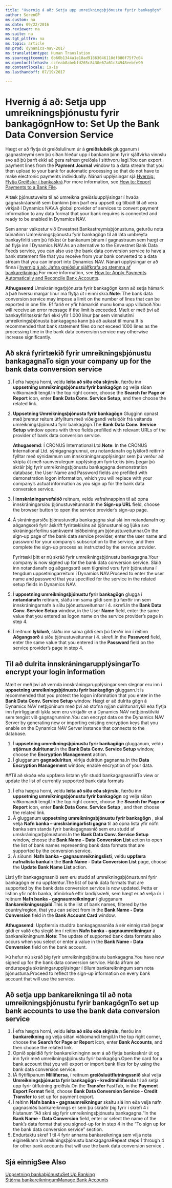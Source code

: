 ```yaml
---
title: "Hvernig á að: Setja upp umreikningsþjónustu fyrir bankagögn"
author: SorenGP
ms.custom: na
ms.date: 09/22/2016
ms.reviewer: na
ms.suite: na
ms.tgt_pltfrm: na
ms.topic: article
ms.prod: dynamics-nav-2017
ms.translationtype: Human Translation
ms.sourcegitcommit: 6b60b1344a1e18ad91863046110df880f75f7c04
ms.openlocfilehash: ccfeab8abebfd265c8430e67a61c34948eebfe90
ms.contentlocale: is-is
ms.lasthandoff: 07/19/2017

---
```


# <a name="how-to-set-up-the-bank-data-conversion-service"></a><span data-ttu-id="39ab7-102">Hvernig á að: Setja upp umreikningsþjónustu fyrir bankagögn</span><span class="sxs-lookup"><span data-stu-id="39ab7-102">How to: Set Up the Bank Data Conversion Service</span></span>
<span data-ttu-id="39ab7-103">Hægt er að flytja út greiðslulínum úr á **greiðslubók** glugganum í gagnastreymi sem þú síðan hleður upp í bankann þinn fyrir sjálfvirka vinnslu svo að þú þarft ekki að gera rafræn greiðsla í sitthvoru lagi.</span><span class="sxs-lookup"><span data-stu-id="39ab7-103">You can export payment lines from the **Payment Journal** window to a data stream that you then upload to your bank for automatic processing so that do not have to make electronic payments individually.</span></span> <span data-ttu-id="39ab7-104">Nánari upplýsingar sjá [Hvernig: Flytja Greiðslur í bankaskrá](payables-how-export-payments-bank-file.md).</span><span class="sxs-lookup"><span data-stu-id="39ab7-104">For more information, see [How to: Export Payments to a Bank File](payables-how-export-payments-bank-file.md).</span></span>

<span data-ttu-id="39ab7-105">Altæk þjónustuveita til að umreikna greiðsluupplýsingar í hvaða gagnaskráarsnið sem bankinn þinn þarf eru uppsett og tilbúið til að vera virkjað í Dynamics NAV.</span><span class="sxs-lookup"><span data-stu-id="39ab7-105">A global provider of services to convert payment information to any data format that your bank requires is connected and ready to be enabled in Dynamics NAV.</span></span>

<span data-ttu-id="39ab7-106">Sem annar valkostur við Envestnet Bankastreymisþjónustuna, geturðu nota búnaðinn Umreikningsþjónustu fyrir bankagögn til að láta umbreyta bankayfirliti sem þú fékkst úr bankanum þínum í gagnastraum sem hægt er að flyja inn í Dynamics NAV.</span><span class="sxs-lookup"><span data-stu-id="39ab7-106">As an alternative to the Envestnet Bank Data Feeds service, you can also use the bank data conversion service to have a bank statement file that you receive from your bank converted to a data stream that you can import into Dynamics NAV.</span></span> <span data-ttu-id="39ab7-107">Nánari upplýsingar er að finna í [hvernig á að: Jafna greiðslur sjálfkrafa og stemma af bankareikninga](receivables-apply-payments-auto-reconcile-bank-accounts.md).</span><span class="sxs-lookup"><span data-stu-id="39ab7-107">For more information, see [How to: Apply Payments Automatically and Reconcile Bank Accounts](receivables-apply-payments-auto-reconcile-bank-accounts.md).</span></span>

<span data-ttu-id="39ab7-108">**Athugasemd** Umskráningarþjónusta fyrir bankagögn kann að setja hámark á það hversu margar línur má flytja út í einni skrá.</span><span class="sxs-lookup"><span data-stu-id="39ab7-108">**Note**: The bank data conversion service may impose a limit on the number of lines that can be exported in one file.</span></span> <span data-ttu-id="39ab7-109">Ef farið er yfir hámarkið munu koma upp villuboð.</span><span class="sxs-lookup"><span data-stu-id="39ab7-109">You will receive an error message if the limit is exceeded.</span></span> <span data-ttu-id="39ab7-110">Mælt er með því að bankayfirlitsskrár fari ekki yfir 1.000 línur þar sem vinnslutími umreikningsþjónusta bankagagna kann þá að aukast til muna.</span><span class="sxs-lookup"><span data-stu-id="39ab7-110">It is recommended that bank statement files do not exceed 1000 lines as the processing time in the bank data conversion service may otherwise increase significantly.</span></span>

## <a name="to-sign-your-company-up-for-the-bank-data-conversion-service"></a><span data-ttu-id="39ab7-111">Að skrá fyrirtækið fyrir umreikningsþjónustu bankagagna</span><span class="sxs-lookup"><span data-stu-id="39ab7-111">To sign your company up for the bank data conversion service</span></span>
1. <span data-ttu-id="39ab7-112">Í efra hægra horni, veldu **leita að síðu eða skýrslu**, færðu inn **uppsetning umreikningsþjónustu fyrir bankagögn** og velja síðan viðkomandi tengil.</span><span class="sxs-lookup"><span data-stu-id="39ab7-112">In the top right corner, choose the **Search for Page or Report** icon, enter **Bank Data Conv. Service Setup**, and then choose the related link.</span></span>  
2. <span data-ttu-id="39ab7-113">**Uppsetning Umreikningsþjónusta fyrir bankagögn** Glugginn opnast með þremur reitum útfylltum með viðeigandi vefslóðir frá veitanda umreikningsþjónustu fyrir bankagögn.</span><span class="sxs-lookup"><span data-stu-id="39ab7-113">The **Bank Data Conv. Service Setup** window opens with three fields prefilled with relevant URLs of the provider of bank data conversion service.</span></span>

    <span data-ttu-id="39ab7-114">**Athugasemd**: Í CRONUS International Ltd.</span><span class="sxs-lookup"><span data-stu-id="39ab7-114">**Note**: In the CRONUS International Ltd.</span></span> <span data-ttu-id="39ab7-115">sýnigagnagrunnui, eru notandanafn og lykilorð reitirnir fylltar með sýnidæmum um innskráningarupplýsingar sem þú verður að skipta út með raunverulegum upplýsingum fyrirtækis þíns þegar þú skráir þig fyrir umreikningsþjónustu bankagagna.</span><span class="sxs-lookup"><span data-stu-id="39ab7-115">demonstration database, the User Name and Password fields are prefilled with demonstration logon information, which you will replace with your company’s actual information as you sign up for the bank data conversion service.</span></span>
3. <span data-ttu-id="39ab7-116">Í **innskráningarvefslóð** reitnum, veldu vafrahnappinn til að opna innskráningarsíðu þjónustuveitunnar.</span><span class="sxs-lookup"><span data-stu-id="39ab7-116">In the **Sign-up URL** field, choose the browser button to open the service provider’s sign-up page.</span></span>  
4. <span data-ttu-id="39ab7-117">Á skráningarsíðu þjónustuveitu bankagagna skal slá inn notandanafn og aðgangsorð fyrir áskrift fyrirtækisins að þjónustunni og ljúka svo skráningarferlinu samkvæmt leiðbeiningum þjónustuveitunnar.</span><span class="sxs-lookup"><span data-stu-id="39ab7-117">On the sign-up page of the bank data service provider, enter the user name and password for your company’s subscription to the service, and then complete the sign-up process as instructed by the service provider.</span></span>

    <span data-ttu-id="39ab7-118">Fyrirtæki þitt er nú skráð fyrir umreikningsþjónustu bankagagna.</span><span class="sxs-lookup"><span data-stu-id="39ab7-118">Your company is now signed up for the bank data conversion service.</span></span> <span data-ttu-id="39ab7-119">Sláið inn notandanafn og aðgangsorð sem tilgreind voru fyrir þjónustuna í tengdum uppsetningarreitum í Dynamics NAV.</span><span class="sxs-lookup"><span data-stu-id="39ab7-119">Proceed to enter the user name and password that you specified for the service in the related setup fields in Dynamics NAV.</span></span>
5. <span data-ttu-id="39ab7-120">Í **uppsetning umreikningsþjónustu fyrir bankagögn** glugga í **notandanafn** reitnum, sláðu inn sama gildi sem þú færðir inn sem innskráningarnafn á síðu þjónustuveitunnar í 4. skrefi.</span><span class="sxs-lookup"><span data-stu-id="39ab7-120">In the **Bank Data Conv. Service Setup** window, in the User **Name** field, enter the same value that you entered as logon name on the service provider’s page in step 4.</span></span>
6. <span data-ttu-id="39ab7-121">Í  reitnum **lykilorð**, sláðu inn sama gildi sem þú færðir inn í reitinn **Aðgangsorð** á síðu þjónustuveitunnar í 4. skrefi.</span><span class="sxs-lookup"><span data-stu-id="39ab7-121">In the **Password** field, enter the same value that you entered in the **Password** field on the service provider’s page in step 4.</span></span>

## <a name="to-encrypt-your-login-information"></a><span data-ttu-id="39ab7-122">Til að dulrita innskráningarupplýsingar</span><span class="sxs-lookup"><span data-stu-id="39ab7-122">To encrypt your login information</span></span>
<span data-ttu-id="39ab7-123">Mælt er með því að vernda innskráningarupplýsingar sem slegnar eru inn í **uppsetning umreikningsþjónustu fyrir bankagögn** gluggann.</span><span class="sxs-lookup"><span data-stu-id="39ab7-123">It is recommended that you protect the logon information that you enter in the **Bank Data Conv. Service Setup** window.</span></span> <span data-ttu-id="39ab7-124">Hægt er að dulrita gögn á Dynamics NAV netþjóninum með því að stofna nýjan dulritunarlykil eða flytja inn fyrirliggjandi lykla sem eru virkjaðir er á Dynamics NAV netþjónstilviki sem tengist við gagnagrunninn.</span><span class="sxs-lookup"><span data-stu-id="39ab7-124">You can encrypt data on the Dynamics NAV Server by generating new or importing existing encryption keys that you enable on the Dynamics NAV Server instance that connects to the database.</span></span>

1. <span data-ttu-id="39ab7-125">Í **uppsetning umreikningsþjónustu fyrir bankagögn** glugganum, veldu **stjórnun dulritunar**.</span><span class="sxs-lookup"><span data-stu-id="39ab7-125">In the **Bank Data Conv. Service Setup** window, choose the **Encryption Management** action.</span></span>
2. <span data-ttu-id="39ab7-126"> Í glugganum **gagnadulritun**, virkja dulritun gagnanna.</span><span class="sxs-lookup"><span data-stu-id="39ab7-126">In the **Data Encryption Management** window, enable encryption of your data.</span></span>

##<a name="to-view-or-update-the-list-of-currently-supported-bank-data-formats"></a><span data-ttu-id="39ab7-127">Til að skoða eða uppfæra listann yfir studd bankagagnasnið</span><span class="sxs-lookup"><span data-stu-id="39ab7-127">To view or update the list of currently supported bank data formats</span></span>
1. <span data-ttu-id="39ab7-128">Í efra hægra horni, veldu **leita að síðu eða skýrslu**, færðu inn **uppsetning umreikningsþjónustu fyrir bankagögn** og velja síðan viðkomandi tengil.</span><span class="sxs-lookup"><span data-stu-id="39ab7-128">In the top right corner, choose the **Search for Page or Report** icon, enter **Bank Data Conv. Service Setup** , and then choose the related link.</span></span>
2. <span data-ttu-id="39ab7-129">Á glugganum **uppsetning umreikningsþjónustu fyrir bankagögn** , skal velja **Nafn banka – umskráningarlisti gagna** til að opna lista yfir nöfn banka sem standa fyrir bankagagnasnið sem eru studd af umskráningarþjónustunni.</span><span class="sxs-lookup"><span data-stu-id="39ab7-129">In the **Bank Data Conv. Service Setup** window, choose the **Bank Name - Data Conversion List** action to open the list of bank names representing bank data formats that are supported by the conversion service.</span></span>
3. <span data-ttu-id="39ab7-130">Á síðunni **Nafn banka – gagnaumreikningslisti**, veldu **uppfæra nafnalista banka**</span><span class="sxs-lookup"><span data-stu-id="39ab7-130">In the **Bank Name - Data Conversion List** page, choose the **Update Bank Name List** action.</span></span>

<span data-ttu-id="39ab7-131">Listi yfir bankagagnasnið sem eru studd af umreikningsþjónustunni fyrir bankagögn er nú uppfærður.</span><span class="sxs-lookup"><span data-stu-id="39ab7-131">The list of bank data formats that are supported by the bank data conversion service is now updated.</span></span> <span data-ttu-id="39ab7-132">Þetta er listinn yfir nöfn banka, afmörkuð eftir landi/svæði, sem hægt er að velja úr í reitnum **Nafn banka - gagnaumreikningur** í glugganum **Bankareikningsspjald**.</span><span class="sxs-lookup"><span data-stu-id="39ab7-132">This is the list of bank names, filtered by the country/region, that you can select from in the **Bank Name - Data Conversion** field in the **Bank Account Card** window.</span></span>

<span data-ttu-id="39ab7-133">**Athugasemd**: Uppfærsla studdra bankagagnasniða á sér einnig stað þegar gildi er valið eða slegið inn í reitinn **Nafn banka - gagnaumreikningur** á bankareikningnum.</span><span class="sxs-lookup"><span data-stu-id="39ab7-133">**Note**: The update of supported bank data formats also occurs when you select or enter a value in the **Bank Name - Data Conversion** field on the bank account.</span></span>

<span data-ttu-id="39ab7-134">Þú hefur nú skráð þig fyrir umreikningsþjónustu bankagagna.</span><span class="sxs-lookup"><span data-stu-id="39ab7-134">You have now signed up for the bank data conversion service.</span></span> <span data-ttu-id="39ab7-135">Halda áfram að endurspegla skráningarupplýsingar í öllum bankareikningum sem nota þjónustuna.</span><span class="sxs-lookup"><span data-stu-id="39ab7-135">Proceed to reflect the sign-up information on every bank account that will use the service.</span></span>

## <a name="to-set-up-bank-accounts-to-use-the-bank-data-conversion-service"></a><span data-ttu-id="39ab7-136">Að setja upp bankareikninga til að nota umreikningsþjónustu fyrir bankagögn</span><span class="sxs-lookup"><span data-stu-id="39ab7-136">To set up bank accounts to use the bank data conversion service</span></span>
1. <span data-ttu-id="39ab7-137">Í efra hægra horni, veldu **leita að síðu eða skýrslu**, færðu inn **bankareikning** og velja síðan viðkomandi tengil.</span><span class="sxs-lookup"><span data-stu-id="39ab7-137">In the top right corner, choose the **Search for Page or Report** icon, enter **Bank Accounts**, and then choose the related link.</span></span>
2. <span data-ttu-id="39ab7-138">Opnið spjaldið fyrir bankareikninginn sem á að flytja bankaskrár út og inn fyrir með umreikningsþjónustu fyrir bankagögn.</span><span class="sxs-lookup"><span data-stu-id="39ab7-138">Open the card for a bank account that you will export or import bank files for by using the bank data conversion service.</span></span>
3. <span data-ttu-id="39ab7-139">lÁ flýtiflipanum **Millifærsa**, í reitnum **greiðsluútflutningssnið** skal velja **Umreikningsþjónusta fyrir bankagögn – kreditmillifærsla** til að setja upp fyrir útflutning greiðslu.</span><span class="sxs-lookup"><span data-stu-id="39ab7-139">On the **Transfer** FastTab, in the **Payment Export Format** field, choose **Bank Data Conversion Service - Credit Transfer** to set up for payment export.</span></span>
4. <span data-ttu-id="39ab7-140">Í reitinn **Nafn banka - gagnaumreikningur** skaltu slá inn eða velja nafn gagnasniðs bankareiknings er sem þú skráðir þig fyrir í skrefi 4 í hlutanum “Að skrá sig fyrir umreikningsþjónustu bankagagna.”</span><span class="sxs-lookup"><span data-stu-id="39ab7-140">In the **Bank Name - Data Conversion** field, enter or select the name of the bank’s data format that you signed-up for in step 4 in the “To sign up for the bank data conversion service” section.</span></span>
5. <span data-ttu-id="39ab7-141">Endurtaktu skref 1 til 4 fyrir annarra bankareikninga sem vilja nota eiginelikann Umreikningsþjónustu bankagagna</span><span class="sxs-lookup"><span data-stu-id="39ab7-141">Repeat steps 1 through 4 for other bank accounts that will use the bank data conversion service .</span></span>

## <a name="see-also"></a><span data-ttu-id="39ab7-142">Sjá einnig</span><span class="sxs-lookup"><span data-stu-id="39ab7-142">See Also</span></span>  
[<span data-ttu-id="39ab7-143">Uppsetning bankaþjónustu</span><span class="sxs-lookup"><span data-stu-id="39ab7-143">Set Up Banking</span></span>](bank-setup-banking.md)  
[<span data-ttu-id="39ab7-144">Stjórna bankareikningum</span><span class="sxs-lookup"><span data-stu-id="39ab7-144">Manage Bank Accounts</span></span>](bank-manage-bank-accounts.md)

